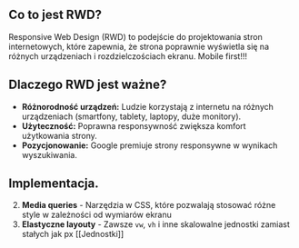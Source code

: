 
## Co to jest RWD?
Responsive Web Design (RWD) to podejście do projektowania stron internetowych, które zapewnia, że strona poprawnie wyświetla się na różnych urządzeniach i rozdzielczościach ekranu.
Mobile first!!!

## Dlaczego RWD jest ważne?
- **Różnorodność urządzeń:** Ludzie korzystają z internetu na różnych urządzeniach (smartfony, tablety, laptopy, duże monitory).
- **Użyteczność:** Poprawna responsywność zwiększa komfort użytkowania strony.
- **Pozycjonowanie:** Google premiuje strony responsywne w wynikach wyszukiwania.

## Implementacja.
2. **Media queries** - Narzędzia w CSS, które pozwalają stosować różne style w zależności od wymiarów ekranu
3.  **Elastyczne layouty** - Zawsze `vw`, `vh` i inne skalowalne jednostki zamiast stałych jak px  [[Jednostki]]

